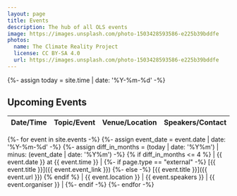 ```yaml
---
layout: page
title: Events
description: The hub of all OLS events
image: https://images.unsplash.com/photo-1503428593586-e225b39bddfe
photos:
  name: The Climate Reality Project
  license: CC BY-SA 4.0
  url: https://images.unsplash.com/photo-1503428593586-e225b39bddfe
---
```


{%- assign today = site.time | date: '%Y-%m-%d' -%}
## Upcoming Events

| Date/Time | Topic/Event | Venue/Location | Speakers/Contact | Organisers |
|-----------|-------------|----------------|------------------|------------|
{%- for event in site.events -%}
{%- assign event_date = event.date | date: '%Y-%m-%d' -%}
{%- assign diff_in_months = (today | date: '%Y%m') | minus: (event_date | date: '%Y%m') -%}
{% if diff_in_months <= 4 %}
| {{ event.date }} at {{ event.time }} | {%- if page.type == "external" -%} [{{ event.title }}]({{ event.event_link }}) {%- else -%} [{{ event.title }}]({{ event.url }}) {% endif %} | {{ event.location }} | {{ event.speakers }} | {{ event.organiser }} |
{%- endif -%}
{%- endfor -%}
